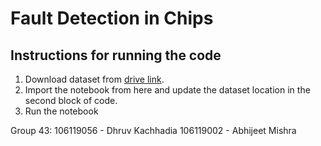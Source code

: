 # Fault Detection in Chips

## Instructions for running the code
1. Download dataset from [drive link](https://drive.google.com/drive/folders/12YeGyTYB_v2IzdMKCO-62uRK6lC8lhXo?usp=sharing).
2. Import the notebook from here and update the dataset location in the second block of code.
3. Run the notebook

Group 43:
   106119056 - Dhruv Kachhadia
   106119002 - Abhijeet Mishra
